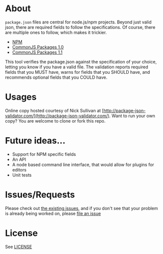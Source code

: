 # About
`package.json` files are central for node.js/npm projects. Beyond just valid json, there are required fields to follow the specifications. Of course, there are multiple ones to follow, which makes it trickier.

* [NPM](https://github.com/isaacs/npm/blob/master/doc/cli/json.md)
* [CommonJS Packages 1.0](http://wiki.commonjs.org/wiki/Packages/1.0)
* [CommonJS Packages 1.1](http://wiki.commonjs.org/wiki/Packages/1.1)

This tool verifies the package.json against the specification of your choice, letting you know if you have a valid file. The validation reports required fields that you MUST have, warns for fields that you SHOULD have, and recommends optional fields that you COULD have.

# Usages
Online copy hosted courtesy of Nick Sullivan at [http://package-json-validator.com/](http://package-json-validator.com/). Want to run your own copy? You are welcome to clone or fork this repo.

# Future ideas...
* Support for NPM specific fields
* An API
* A node based command line interface, that would allow for plugins for editors
* Unit tests


# Issues/Requests
Please check out [the existing issues](https://github.com/gorillamania/package.json-validator/issues), and if you don't see that your problem is already being worked on, please [file an issue](https://github.com/gorillamania/package.json-validator/issues/new)

# License
See [LICENSE](https://github.com/gorillamania/package.json-validator/blob/master/LICENSE)
